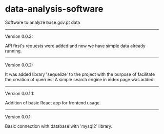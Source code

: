 # data-analysis-software
Software to analyze base.gov.pt data

-----------------------------------------------
Version 0.0.3:

API first's requests were added and now we have simple data already running.

-----------------------------------------------
Version 0.0.2:

It was added library 'sequelize' to the project with the purpose of facilitate the creation of querries.
A simple search engine in index page was added.

-----------------------------------------------
Version 0.0.1.1:

Addition of basic React app for frontend usage.

-----------------------------------------------
Version 0.0.1:

Basic connection with database with 'mysql2' library.

